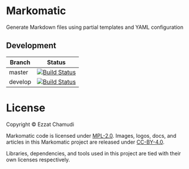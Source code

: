 # Markomatic

Generate Markdown files using partial templates and YAML configuration

## Development

| Branch | Status |
| - | - |
| master | [![Build Status](https://travis-ci.org/ezhmd/markomatic.svg?branch=master)](https://travis-ci.org/ezhmd/markomatic) |
| develop | [![Build Status](https://travis-ci.org/ezhmd/markomatic.svg?branch=develop)](https://travis-ci.org/ezhmd/markomatic) |


# License

Copyright © Ezzat Chamudi

Markomatic code is licensed under [MPL-2.0](https://www.mozilla.org/en-US/MPL/2.0/). Images, logos, docs, and articles in this Markomatic project are released under [CC-BY-4.0](https://creativecommons.org/licenses/by/4.0/legalcode).

Libraries, dependencies, and tools used in this project are tied with their own licenses respectively.
